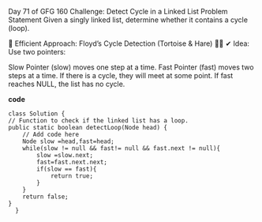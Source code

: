 Day 71 of GFG 160 Challenge: Detect Cycle in a Linked List
Problem Statement
Given a singly linked list, determine whether it contains a cycle (loop).


🔹 Efficient Approach: Floyd’s Cycle Detection (Tortoise & Hare) 🐢🐇
✔ Idea: Use two pointers:

Slow Pointer (slow) moves one step at a time.
Fast Pointer (fast) moves two steps at a time.
If there is a cycle, they will meet at some point.
If fast reaches NULL, the list has no cycle.

**code**

    class Solution {
    // Function to check if the linked list has a loop.
    public static boolean detectLoop(Node head) {
        // Add code here
        Node slow =head,fast=head;
        while(slow != null && fast!= null && fast.next != null){
            slow =slow.next;
            fast=fast.next.next;
            if(slow == fast){
                return true;
            }
        }
        return false;
    }
      }
